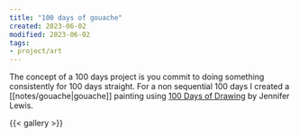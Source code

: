 ```yaml
---
title: "100 days of gouache"
created: 2023-06-02
modified: 2023-06-02
tags:
- project/art
---
```


The concept of a 100 days project is you commit to doing something consistently for 100 days straight. For a non sequential 100 days I created a [[notes/gouache|gouache]] painting using [100 Days of Drawing](https://www.booktopia.com.au/100-days-of-drawing-guided-sketchbook--jennifer-lewis/book/9781419732171.html) by Jennifer Lewis.

{{< gallery >}}